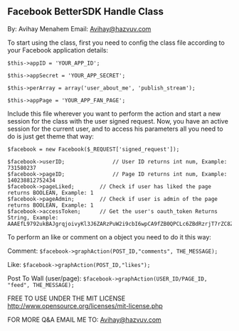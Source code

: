 Facebook BetterSDK Handle Class
-----------------------------------------------
By: Avihay Menahem     Email: Avihay@hazvuv.com

To start using the class, first you need to config the class file according to your Facebook application details:

```
$this->appID = 'YOUR_APP_ID';

$this->appSecret = 'YOUR_APP_SECRET';

$this->perArray = array('user_about_me', 'publish_stream');

$this->appPage = 'YOUR_APP_FAN_PAGE';
```

Include this file wherever you want to perform the action
and start a new session for the class with the user signed request.
Now, you have an active session for the current user, and to access
his parameters all you need to do is just get theme that way:

```include('class.facebook.php');
$facebook = new Facebook($_REQUEST['signed_request']);

$facebook->userID;				 // User ID returns int num, Example: 731580237
$facebook->pageID;				 // Page ID returns int num, Example: 140238812752434
$facebook->pageLiked; 		 // Check if user has liked the page returns BOOLEAN, Example: 1
$facebook->pageAdmin; 		 // Check if user is admin of the page returns BOOLEAN, Example: 1
$facebook->accessToken; 	 // Get the user's oauth_token Returns String, Example: AAAEfL9792ukBAJgrqjoivyKl3J6ZARzPuW2i9cbI6wpCA9fZB0QPCLc6ZBdRzrjT7rZC8ZCju98lbXlILBu8UonyZBPjnNZA0sZD
```

To perform an like or comment on a object you need to do it this way:

Comment: 									```$facebook->graphAction(POST_ID,"comments", THE_MESSAGE);```

Like: 										```$facebook->graphAction(POST_ID,"likes");```

Post To Wall (user/page): ```$facebook->graphAction(USER_ID/PAGE_ID, "feed", THE_MESSAGE);```

FREE TO USE UNDER THE MIT LICENSE
http://www.opensource.org/licenses/mit-license.php

FOR MORE Q&A EMAIL ME TO: Avihay@hazvuv.com